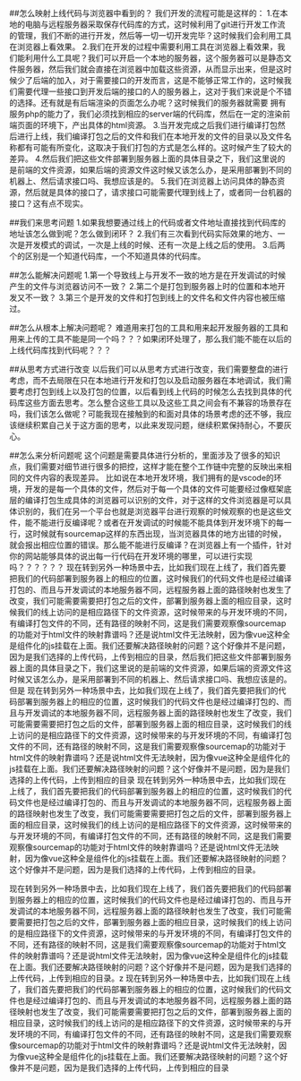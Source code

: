 ##怎么映射上线代码与浏览器中看到的？
我们开发的流程可能是这样的：
1.在本地的电脑与远程服务器采取保存代码库的方式，这时候利用了git进行开发工作流的管理，我们不断的进行开发，然后等一切一切开发完毕？这时候我们会利用工具在浏览器上看效果。
2.我们在开发的过程中需要利用工具在浏览器上看效果，我们能利用什么工具呢？我们可以开启一个本地的服务器，这个服务器可以是静态文件服务器，然后我们就会直接在浏览器中加载这些资源，从而显示出来，但是这时候少了后端的加入，对于需要接口的开发而言，这是不能够正常工作的，这时候我们需要代理一些接口到开发后端的接口的人的服务器上，这对于我们来说是个不错的选择。还有就是有后端渲染的页面怎么办呢？这时候我们的服务器就需要
  拥有服务php的能力了，我们必须找到相应的server端的代码库，然后在一定的渲染前端页面的环境下，产出具体的html资源。
3.当开发完成之后我们进行编译打包然后进行上线，我们编译打包之后的文件和我们在本地开发的文件的目录以及文件名称都有可能有所变化，这取决于我们打包的方式是怎么样的。这时候产生了较大的差异。
4.然后我们把这些文件部署到服务器上面的具体目录之下，我们这里说的是前端的文件资源，如果后端的资源文件这时候又该怎么办，是采用部署到不同的机器上、然后请求接口吗、我想应该是的。
5.我们在浏览器上访问具体的静态资源，然后就是具体的接口了，请求接口可能需要代理到线上了，或者同一台机器的接口？这有点不现实。

##我们来思考问题
1.如果我想要通过线上的代码或者文件地址直接找到代码库的地址该怎么做到呢？怎么做到闭环？
2.我们有三次看到代码实际效果的地方、一次是开发模式的调试，一次是上线的时候、还有一次是上线之后的使用。
3.后两个的区别是一个知道代码库，一个不知道具体的代码库。

##怎么能解决问题呢
1.第一个导致线上与开发不一致的地方是在开发调试的时候产生的文件与浏览器访问不一致？
2.第二个是打包到服务器上时的位置和本地开发又不一致？
3.第三个是开发的文件和打包到线上的文件名和文件内容也被压缩过。

##怎么从根本上解决问题呢？
难道用来打包的工具和用来起开发服务器的工具和用来上传的工具不能是同一个吗？？？如果闭环处理了，那么我们能不能在以后的上线代码库找到代码呢？？？

##从思考方式进行改变
以后我们可以从思考方式进行改变，我们需要整盘的进行考虑，而不去局限在只在本地进行开发和打包以及启动服务器在本地调试，我们需要考虑打包到线上以及打包的位置，以后看到线上代码的时候怎么去找到具体的代码库这些方面去思考。怎么整合这些工具以及这些工具之间会有不兼容的场景存在吗，我们该怎么做呢？可能我现在接触到的和面对具体的场景考虑的还不够，我应该继续积累自己关于这方面的思考，以此来发现问题，继续积累保持耐心，不要灰心。

##怎么来分析问题呢
这个问题是需要具体进行分析的，里面涉及了很多的知识点，我们需要对细节进行很多的把控，这样才能在整个工作链中完整的反映出来相同的文件内容的表现差异。
比如说在本地开发环境，我们拥有的是vscode的环境，开发的是每一个具体的文件，然后对于每一个具体的文件可能要经过像框架底层的编译打包生成具体的浏览器可以识别的文件，对于这样的文件浏览器是可以具体识别的，我们在另一个平台也就是浏览器平台进行观察的时候观察的也是这些文件，能不能进行反编译呢？或者在开发调试的时候能不能具体到开发环境下的每一行，这时候就有sourcemap这样的东西出现，当浏览器具体的地方出错的时候，就会报出相应位置的错误。那么能不能进行反编译？在浏览器上有一个插件，针对你的网站能够具体的说出每一行代码在开发环境的哪里，可以进行实现吗？？？？？？
现在转到另外一种场景中去，比如我们现在上线了，我们首先要把我们的代码部署到服务器上的相应的位置，这时候我们的代码文件也是经过编译打包的、而且与开发调试的本地服务器不同，远程服务器上面的路径映射也发生了改变，我们可能需要需要把打包之后的文件，部署到服务器上面的相应目录，这时候我们的线上访问的是相应路径下的文件资源，这时候带来的与开发环境的不同，有编译打包文件的不同，还有路径的映射不同，这是我们需要观察像sourcemap的功能对于html文件的映射靠谱吗？还是说html文件无法映射，因为像vue这种全是组件化的js挂载在上面。我们还要解决路径映射的问题？这个好像并不是问题，因为是我们选择的上传代码，上传到相应的目录，然后我们把这些文件部署到服务器上面的具体目录之下，我们这里说的是前端的文件资源，如果后端的资源文件这时候又该怎么办，是采用部署到不同的机器上、然后请求接口吗、我想应该是的。但是
现在转到另外一种场景中去，比如我们现在上线了，我们首先要把我们的代码部署到服务器上的相应的位置，这时候我们的代码文件也是经过编译打包的、而且与开发调试的本地服务器不同，远程服务器上面的路径映射也发生了改变，我们可能需要需要把打包之后的文件，部署到服务器上面的相应目录，这时候我们的线上访问的是相应路径下的文件资源，这时候带来的与开发环境的不同，有编译打包文件的不同，还有路径的映射不同，这是我们需要观察像sourcemap的功能对于html文件的映射靠谱吗？还是说html文件无法映射，因为像vue这种全是组件化的js挂载在上面。我们还要解决路径映射的问题？这个好像并不是问题，因为是我们选择的上传代码，上传到相应的目录
现在转到另外一种场景中去，比如我们现在上线了，我们首先要把我们的代码部署到服务器上的相应的位置，这时候我们的代码文件也是经过编译打包的、而且与开发调试的本地服务器不同，远程服务器上面的路径映射也发生了改变，我们可能需要需要把打包之后的文件，部署到服务器上面的相应目录，这时候我们的线上访问的是相应路径下的文件资源，这时候带来的与开发环境的不同，有编译打包文件的不同，还有路径的映射不同，这是我们需要观察像sourcemap的功能对于html文件的映射靠谱吗？还是说html文件无法映射，因为像vue这种全是组件化的js挂载在上面。我们还要解决路径映射的问题？这个好像并不是问题，因为是我们选择的上传代码，上传到相应的目录。

现在转到另外一种场景中去，比如我们现在上线了，我们首先要把我们的代码部署到服务器上的相应的位置，这时候我们的代码文件也是经过编译打包的、而且与开发调试的本地服务器不同，远程服务器上面的路径映射也发生了改变，我们可能需要需要把打包之后的文件，部署到服务器上面的相应目录，这时候我们的线上访问的是相应路径下的文件资源，这时候带来的与开发环境的不同，有编译打包文件的不同，还有路径的映射不同，这是我们需要观察像sourcemap的功能对于html文件的映射靠谱吗？还是说html文件无法映射，因为像vue这种全是组件化的js挂载在上面。我们还要解决路径映射的问题？这个好像并不是问题，因为是我们选择的上传代码，上传到相应的目录。z
现在转到另外一种场景中去，比如我们现在上线了，我们首先要把我们的代码部署到服务器上的相应的位置，这时候我们的代码文件也是经过编译打包的、而且与开发调试的本地服务器不同，远程服务器上面的路径映射也发生了改变，我们可能需要需要把打包之后的文件，部署到服务器上面的相应目录，这时候我们的线上访问的是相应路径下的文件资源，这时候带来的与开发环境的不同，有编译打包文件的不同，还有路径的映射不同，这是我们需要观察像sourcemap的功能对于html文件的映射靠谱吗？还是说html文件无法映射，因为像vue这种全是组件化的js挂载在上面。我们还要解决路径映射的问题？这个好像并不是问题，因为是我们选择的上传代码，上传到相应的目录
